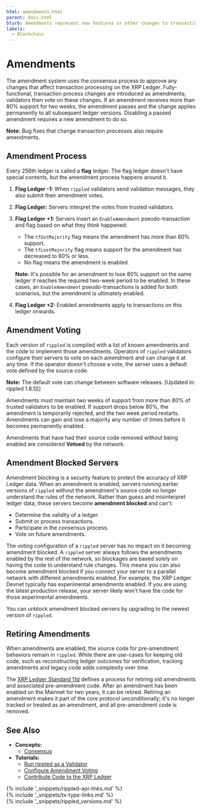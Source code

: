 ```yaml
---
html: amendments.html
parent: docs.html
blurb: Amendments represent new features or other changes to transaction processing. Validators coordinate through consensus to apply these upgrades to the XRP Ledger in an orderly fashion.
labels:
  - Blockchain
---
```

# Amendments

The amendment system uses the consensus process to approve any changes that affect transaction processing on the XRP Ledger. Fully-functional, transaction process changes are introduced as amendments; validators then vote on these changes. If an amendment receives more than 80% support for two weeks, the amendment passes and the change applies permanently to all subsequent ledger versions. Disabling a passed amendment requires a new amendment to do so.

**Note:** Bug fixes that change transaction processes also require amendments.

<!-- TODO: Move this to an amendment tutorial.
Every amendment has a unique identifying hex value and a short name. The short name is for readability only; servers can use different names to describe the same amendement ID, and the names aren't guaranteed to be unique. The amendment ID should be the SHA-512Half hash of the amendment's short name.
-->

## Amendment Process

Every 256th ledger is called a **flag** ledger. The flag ledger doesn't have special contents, but the amendment process happens around it.

1. **Flag Ledger -1:** When `rippled` validators send validation messages, they also submit their amendment votes.
2. **Flag Ledger:** Servers interpret the votes from trusted validators.
3. **Flag Ledger +1:** Servers insert an `EnableAmendment` pseudo-transaction and flag based on what they think happened:
    * The `tfGotMajority` flag means the amendment has more than 80% support.
    * The `tfLostMajority` flag means support for the amendment has decreased to 80% or less.
    * No flag means the amendment is enabled.

    **Note:** It's possible for an amendment to lose 80% support on the same ledger it reaches the required two-week period to be enabled. In these cases, an `EnableAmendment` pseudo-transactions is added for both scenarios, but the amendment is ultimately enabled. 

4. **Flag Ledger +2:** Enabled amendments apply to transactions on this ledger onwards.


## Amendment Voting

Each version of `rippled` is compiled with a list of known amendments and the code to implement those amendments. Operators of `rippled` validators configure their servers to vote on each amendment and can change it at any time. If the operator doesn't choose a vote, the server uses a default vote defined by the source code.

**Note:** The default vote can change between software releases. [Updated in: rippled 1.8.1][]

Amendments must maintain two weeks of support from more than 80% of trusted validators to be enabled. If support drops below 80%, the amendment is temporarily rejected, and the two week period restarts. Amendments can gain and lose a majority any number of times before it becomes permanently enabled.

Amendments that have had their source code removed without being enabled are considered **Vetoed** by the network.


## Amendment Blocked Servers
<a id="amendment-blocked"></a>

Amendment blocking is a security feature to protect the accuracy of XRP Ledger data. When an amendment is enabled, servers running earlier versions of `rippled` without the amendment's source code no longer understand the rules of the network. Rather than guess and misinterpret ledger data, these servers become **amendment blocked** and can't:

* Determine the validity of a ledger.
* Submit or process transactions.
* Participate in the consensus process.
* Vote on future amendments.

The voting configuration of a `rippled` server has no impact on it becoming amendment blocked. A `rippled` server always follows the amendments enabled by the rest of the network, so blockages are based solely on having the code to understand rule changes. This means you can also become amendment blocked if you connect your server to a parallel network with different amendments enabled. For example, the XRP Ledger Devnet typically has experimental amendments enabled. If you are using the latest production release, your server likely won't have the code for those experimental amendments.

You can unblock amendment blocked servers by upgrading to the newest version of `rippled`.


## Retiring Amendments

When amendments are enabled, the source code for pre-amendment behaviors remain in `rippled`. While there are use-cases for keeping old code, such as reconstructing ledger outcomes for verification, tracking amendments and legacy code adds complexity over time.

The [XRP Ledger Standard 11d](https://github.com/XRPLF/XRPL-Standards/discussions/19) defines a process for retiring old amendments and associated pre-amendment code. After an amendment has been enabled on the Mainnet for two years, it can be retired. Retiring an amendment makes it part of the core protocol unconditionally; it's no longer tracked or treated as an amendment, and all pre-amendment code is removed.


## See Also

- **Concepts:**
    - [Consensus](consensus.html)
- **Tutorials:**
    - [Run rippled as a Validator](run-rippled-as-a-validator.html)
    - [Configure Amendment Voting](configure-amendment-voting.html)
    - [Contribute Code to the XRP Ledger](contribute-code.html)


<!--{# common link defs #}-->
{% include '_snippets/rippled-api-links.md' %}			
{% include '_snippets/tx-type-links.md' %}			
{% include '_snippets/rippled_versions.md' %}

